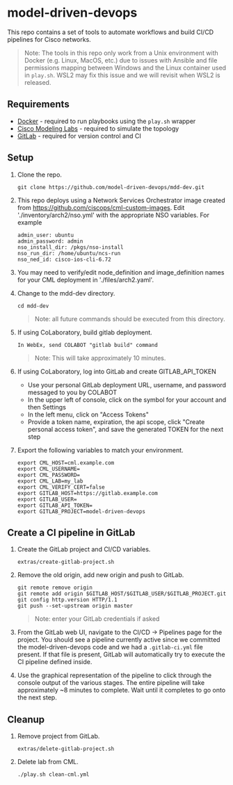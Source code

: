 # model-driven-devops
This repo contains a set of tools to automate workflows and build CI/CD pipelines for Cisco networks.

> Note: The tools in this repo only work from a Unix environment with Docker (e.g. Linux, MacOS, etc.) due to issues with Ansible and file permissions mapping between Windows and the Linux container used in `play.sh`.  WSL2 may fix this issue and we will revisit when WSL2 is released.

## Requirements
- [Docker](https://www.docker.com) - required to run playbooks using the `play.sh` wrapper
- [Cisco Modeling Labs](https://www.cisco.com/c/en/us/products/cloud-systems-management/modeling-labs/index.html) - required to simulate the topology
- [GitLab](https://about.gitlab.com) - required for version control and CI

## Setup

1. Clone the repo.
    ```
    git clone https://github.com/model-driven-devops/mdd-dev.git
    ```

1. This repo deploys using a Network Services Orchestrator image created from https://github.com/ciscops/cml-custom-images.
   Edit './inventory/arch2/nso.yml' with the appropriate NSO variables. For example
   ```   
   admin_user: ubuntu
   admin_password: admin
   nso_install_dir: /pkgs/nso-install
   nso_run_dir: /home/ubuntu/ncs-run
   nso_ned_id: cisco-ios-cli-6.72
   ```
1. You may need to verify/edit node_definition and image_definition names for your CML deployment in './files/arch2.yaml'.

1. Change to the mdd-dev directory.
    ```
    cd mdd-dev
    ```
    >Note: all future commands should be executed from this directory.

1. If using CoLaboratory, build gitlab deployment. 
    ```   
    In WebEx, send COLABOT "gitlab build" command
    ```
   >Note: This will take approximately 10 minutes.

1. If using CoLaboratory, log into GitLab and create GITLAB_API_TOKEN
   - Use your personal GitLab deployment URL, username, and password messaged to you by COLABOT
   - In the upper left of console, click on the symbol for your account and then Settings
   - In the left menu, click on "Access Tokens"
   - Provide a token name, expiration, the api scope, click "Create personal access token", and save the generated TOKEN for the next step

1.  Export the following variables to match your environment.
    ```
    export CML_HOST=cml.example.com
    export CML_USERNAME=
    export CML_PASSWORD=
    export CML_LAB=my_lab
    export CML_VERIFY_CERT=false
    export GITLAB_HOST=https://gitlab.example.com
    export GITLAB_USER=
    export GITLAB_API_TOKEN=
    export GITLAB_PROJECT=model-driven-devops
    ```

## Create a CI pipeline in GitLab

1. Create the GitLab project and CI/CD variables.
    ```
    extras/create-gitlab-project.sh
    ```

1. Remove the old origin, add new origin and push to GitLab.
    ```
    git remote remove origin
    git remote add origin $GITLAB_HOST/$GITLAB_USER/$GITLAB_PROJECT.git
    git config http.version HTTP/1.1
    git push --set-upstream origin master
    ```

    >Note: enter your GitLab credentials if asked

1. From the GitLab web UI, navigate to the CI/CD -> Pipelines page for the project. You should see a pipeline currently active since we committed the model-driven-devops code and we had a `.gitlab-ci.yml` file present. If that file is present, GitLab will automatically try to execute the CI pipeline defined inside.

1. Use the graphical representation of the pipeline to click through the console output of the various stages. The entire pipeline will take approximately ~8 minutes to complete. Wait until it completes to go onto the next step.

## Cleanup
1. Remove project from GitLab.
    ```
    extras/delete-gitlab-project.sh
    ```

1. Delete lab from CML.
    ```
    ./play.sh clean-cml.yml
    ```

